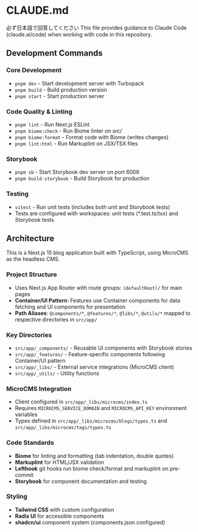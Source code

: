# CLAUDE.md
必ず日本語で回答してください
This file provides guidance to Claude Code (claude.ai/code) when working with code in this repository.

## Development Commands

### Core Development
- `pnpm dev` - Start development server with Turbopack
- `pnpm build` - Build production version
- `pnpm start` - Start production server

### Code Quality & Linting  
- `pnpm lint` - Run Next.js ESLint
- `pnpm biome:check` - Run Biome linter on src/
- `pnpm biome:format` - Format code with Biome (writes changes)
- `pnpm lint:html` - Run Markuplint on JSX/TSX files

### Storybook
- `pnpm sb` - Start Storybook dev server on port 6006
- `pnpm build-storybook` - Build Storybook for production

### Testing
- `vitest` - Run unit tests (includes both unit and Storybook tests)
- Tests are configured with workspaces: unit tests (*.test.ts/tsx) and Storybook tests

## Architecture

This is a Next.js 15 blog application built with TypeScript, using MicroCMS as the headless CMS.

### Project Structure
- Uses Next.js App Router with route groups: `(defaultRoot)/` for main pages
- **Container/UI Pattern**: Features use Container components for data fetching and UI components for presentation
- **Path Aliases**: `@components/*`, `@features/*`, `@libs/*`, `@utils/*` mapped to respective directories in `src/app/`

### Key Directories
- `src/app/_components/` - Reusable UI components with Storybook stories
- `src/app/_features/` - Feature-specific components following Container/UI pattern
- `src/app/_libs/` - External service integrations (MicroCMS client)
- `src/app/_utils/` - Utility functions

### MicroCMS Integration
- Client configured in `src/app/_libs/microcms/index.ts`
- Requires `MICROCMS_SERVICE_DOMAIN` and `MICROCMS_API_KEY` environment variables
- Types defined in `src/app/_libs/microcms/blogs/types.ts` and `src/app/_libs/microcms/tags/types.ts`

### Code Standards
- **Biome** for linting and formatting (tab indentation, double quotes)
- **Markuplint** for HTML/JSX validation
- **Lefthook** git hooks run biome check/format and markuplint on pre-commit
- **Storybook** for component documentation and testing

### Styling
- **Tailwind CSS** with custom configuration
- **Radix UI** for accessible components
- **shadcn/ui** component system (components.json configured)